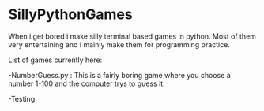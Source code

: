 # SillyPythonGames
When i get bored i make silly terminal based games in python. Most of them very entertaining and i mainly make them for programming practice.


List of games currently here:

-NumberGuess.py : This is a fairly boring game where you choose a number 1-100 and the computer trys to guess it.

-Testing

